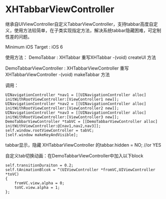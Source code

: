 # XHTabbarViewController
继承自UIViewController自定义TabbarViewController，支持tabbar高度自定义，使用方法较简单，在子类实现指定方法，解决系统tabbar隐藏困难，可定制性差的问题。

Minimum iOS Target : iOS 6

使用方法：
DemoTabbar : XHTabbar
重写XHTabbar
-(void) createUI 方法

DemoTabbarViewController : XHTabbarViewController
重写XHTabbarViewController
-(void) makeTabbar 方法

调用：

    UINavigationController *nav1 = [[UINavigationController alloc] initWithRootViewController:[ViewController1 new]];
    UINavigationController *nav2 = [[UINavigationController alloc] initWithRootViewController:[ViewController2 new]];
    UINavigationController *nav3 = [[UINavigationController alloc] initWithRootViewController:[ViewController3 new]];
    DemoTabbarViewController *tabVC = [[DemoTabbarViewController alloc] initWithViewController:@[nav1,nav2,nav3]];
    self.window.rootViewController = tabVC;
    [self.window makeKeyAndVisible];
    

tabbar显示，隐藏
XHTabbarViewController 的tabbar.hidden = NO; //or YES

自定义tab切换动画：在DemoTabbarViewController中加入以下block

    self.transitionDuraiton = 0.2;
    self.tAnimationBlcok = ^(UIViewController *fromVC,UIViewController *toVC)
    {
        fromVC.view.alpha = 0;
        toVC.view.alpha = 1;
    };
